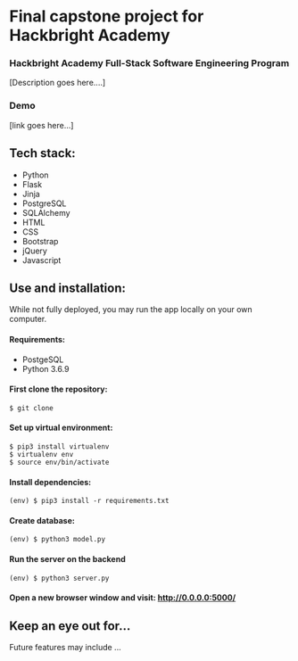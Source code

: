 # Final capstone project for Hackbright Academy


### Hackbright Academy Full-Stack Software Engineering Program

[Description goes here....]

###  Demo

 [link goes here...] 



## Tech stack:
  * Python 
  * Flask
  * Jinja
  * PostgreSQL
  * SQLAlchemy
  * HTML
  * CSS
  * Bootstrap
  * jQuery
  * Javascript

## Use and installation:
  While not fully deployed, you may run the app locally on your own computer.

#### Requirements:
  * PostgeSQL
  * Python 3.6.9


#### First clone the repository:
  ```
  $ git clone 
  ```

#### Set up virtual environment:
  ```
  $ pip3 install virtualenv 
  $ virtualenv env 
  $ source env/bin/activate
  ```

#### Install dependencies:
  ```
  (env) $ pip3 install -r requirements.txt
  ```

#### Create database: 
  ```
  (env) $ python3 model.py
  ```

#### Run the server on the backend
  ```
  (env) $ python3 server.py
  ```

#### Open a new browser window and visit: http://0.0.0.0:5000/




## Keep an eye out for...
Future features may include ... 

